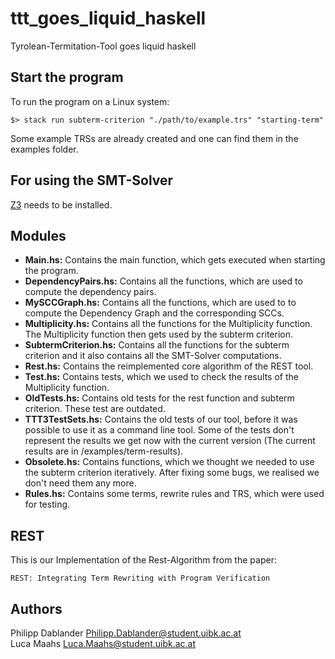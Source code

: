 # ttt_goes_liquid_haskell

Tyrolean-Termitation-Tool goes liquid haskell

## Start the program
To run the program on a Linux system:
```
$> stack run subterm-criterion "./path/to/example.trs" "starting-term"
```
Some example TRSs are already created and one can find them in the examples folder.
## For using the SMT-Solver

[Z3](https://github.com/Z3Prover/z3/blob/master/README.md) needs to be installed.


## Modules
- **Main.hs:** Contains the main function, which gets executed when starting the program.
- **DependencyPairs.hs:** Contains all the functions, which are used to compute the dependency pairs.
- **MySCCGraph.hs:** Contains all the functions, which are used to to compute the Dependency Graph and the corresponding SCCs.
- **Multiplicity.hs:** Contains all the functions for the Multiplicity function. The Multiplicity function then gets used by the subterm criterion.
- **SubtermCriterion.hs:** Contains all the functions for the subterm criterion and it also contains all the SMT-Solver computations.
- **Rest.hs:** Contains the reimplemented core algorithm of the REST tool.
- **Test.hs:** Contains tests, which we used to check the results of the Multiplicity function.
- **OldTests.hs:** Contains old tests for the rest function and subterm criterion. These test are outdated.
- **TTT3TestSets.hs:** Contains the old tests of our tool, before it was possible to use it as a command line tool. Some of the tests don't represent the results we get now with the current version (The current results are in /examples/term-results).
- **Obsolete.hs:** Contains functions, which we thought we needed to use the subterm criterion iteratively. After fixing some bugs, we realised we don't need them any more.
- **Rules.hs:** Contains some terms, rewrite rules and TRS, which were used for testing.


## REST

This is our Implementation of the Rest-Algorithm from the paper:
```
REST: Integrating Term Rewriting with Program Verification
```

## Authors

Philipp Dablander <Philipp.Dablander@student.uibk.ac.at> \
Luca Maahs <Luca.Maahs@student.uibk.ac.at>